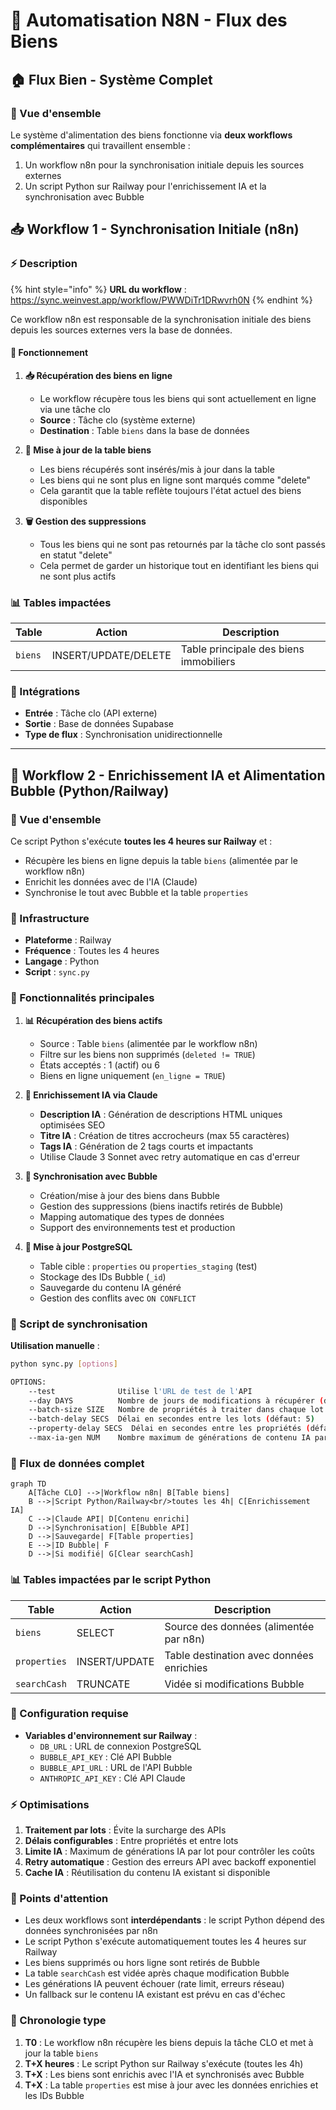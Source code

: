 # 🔄 Automatisation N8N - Flux des Biens

## 🏠 Flux Bien - Système Complet

### 🎯 Vue d'ensemble
Le système d'alimentation des biens fonctionne via **deux workflows complémentaires** qui travaillent ensemble :
1. Un workflow n8n pour la synchronisation initiale depuis les sources externes
2. Un script Python sur Railway pour l'enrichissement IA et la synchronisation avec Bubble

## 📥 Workflow 1 - Synchronisation Initiale (n8n)

### ⚡ Description

{% hint style="info" %}
**URL du workflow** : https://sync.weinvest.app/workflow/PWWDiTr1DRwvrh0N
{% endhint %}

Ce workflow n8n est responsable de la synchronisation initiale des biens depuis les sources externes vers la base de données.

#### 🔄 Fonctionnement

1. **📥 Récupération des biens en ligne**
   - Le workflow récupère tous les biens qui sont actuellement en ligne via une tâche clo
   - **Source** : Tâche clo (système externe)
   - **Destination** : Table `biens` dans la base de données

2. **🔄 Mise à jour de la table biens**
   - Les biens récupérés sont insérés/mis à jour dans la table
   - Les biens qui ne sont plus en ligne sont marqués comme "delete"
   - Cela garantit que la table reflète toujours l'état actuel des biens disponibles

3. **🗑️ Gestion des suppressions**
   - Tous les biens qui ne sont pas retournés par la tâche clo sont passés en statut "delete"
   - Cela permet de garder un historique tout en identifiant les biens qui ne sont plus actifs

### 📊 Tables impactées

| Table | Action | Description |
|-------|--------|-------------|
| `biens` | INSERT/UPDATE/DELETE | Table principale des biens immobiliers |

### 🔗 Intégrations

- **Entrée** : Tâche clo (API externe)
- **Sortie** : Base de données Supabase
- **Type de flux** : Synchronisation unidirectionnelle

---

## 🤖 Workflow 2 - Enrichissement IA et Alimentation Bubble (Python/Railway)

### 🎯 Vue d'ensemble
Ce script Python s'exécute **toutes les 4 heures sur Railway** et :
- Récupère les biens en ligne depuis la table `biens` (alimentée par le workflow n8n)
- Enrichit les données avec de l'IA (Claude)
- Synchronise le tout avec Bubble et la table `properties`

### 🚀 Infrastructure
- **Plateforme** : Railway
- **Fréquence** : Toutes les 4 heures
- **Langage** : Python
- **Script** : `sync.py`

### 🔑 Fonctionnalités principales

1. **📊 Récupération des biens actifs**
   - Source : Table `biens` (alimentée par le workflow n8n)
   - Filtre sur les biens non supprimés (`deleted != TRUE`)
   - États acceptés : 1 (actif) ou 6
   - Biens en ligne uniquement (`en_ligne = TRUE`)

2. **🧠 Enrichissement IA via Claude**
   - **Description IA** : Génération de descriptions HTML uniques optimisées SEO
   - **Titre IA** : Création de titres accrocheurs (max 55 caractères)
   - **Tags IA** : Génération de 2 tags courts et impactants
   - Utilise Claude 3 Sonnet avec retry automatique en cas d'erreur

3. **🔄 Synchronisation avec Bubble**
   - Création/mise à jour des biens dans Bubble
   - Gestion des suppressions (biens inactifs retirés de Bubble)
   - Mapping automatique des types de données
   - Support des environnements test et production

4. **💾 Mise à jour PostgreSQL**
   - Table cible : `properties` ou `properties_staging` (test)
   - Stockage des IDs Bubble (`_id`)
   - Sauvegarde du contenu IA généré
   - Gestion des conflits avec `ON CONFLICT`

### 📝 Script de synchronisation

**Utilisation manuelle** :
```bash
python sync.py [options]

OPTIONS:
    --test              Utilise l'URL de test de l'API
    --day DAYS          Nombre de jours de modifications à récupérer (défaut: 1)
    --batch-size SIZE   Nombre de propriétés à traiter dans chaque lot (défaut: 10)
    --batch-delay SECS  Délai en secondes entre les lots (défaut: 5)
    --property-delay SECS  Délai en secondes entre les propriétés (défaut: 1)
    --max-ia-gen NUM    Nombre maximum de générations de contenu IA par lot (défaut: 3)
```

### 🔄 Flux de données complet

```mermaid
graph TD
    A[Tâche CLO] -->|Workflow n8n| B[Table biens]
    B -->|Script Python/Railway<br/>toutes les 4h| C[Enrichissement IA]
    C -->|Claude API| D[Contenu enrichi]
    D -->|Synchronisation| E[Bubble API]
    D -->|Sauvegarde| F[Table properties]
    E -->|ID Bubble| F
    D -->|Si modifié| G[Clear searchCash]
```

### 📊 Tables impactées par le script Python

| Table | Action | Description |
|-------|--------|-------------|
| `biens` | SELECT | Source des données (alimentée par n8n) |
| `properties` | INSERT/UPDATE | Table destination avec données enrichies |
| `searchCash` | TRUNCATE | Vidée si modifications Bubble |

### 🔧 Configuration requise

- **Variables d'environnement sur Railway** :
  - `DB_URL` : URL de connexion PostgreSQL
  - `BUBBLE_API_KEY` : Clé API Bubble
  - `BUBBLE_API_URL` : URL de l'API Bubble
  - `ANTHROPIC_API_KEY` : Clé API Claude

### ⚡ Optimisations

1. **Traitement par lots** : Évite la surcharge des APIs
2. **Délais configurables** : Entre propriétés et entre lots
3. **Limite IA** : Maximum de générations IA par lot pour contrôler les coûts
4. **Retry automatique** : Gestion des erreurs API avec backoff exponentiel
5. **Cache IA** : Réutilisation du contenu IA existant si disponible

### 🚨 Points d'attention

- Les deux workflows sont **interdépendants** : le script Python dépend des données synchronisées par n8n
- Le script Python s'exécute automatiquement toutes les 4 heures sur Railway
- Les biens supprimés ou hors ligne sont retirés de Bubble
- La table `searchCash` est vidée après chaque modification Bubble
- Les générations IA peuvent échouer (rate limit, erreurs réseau)
- Un fallback sur le contenu IA existant est prévu en cas d'échec

### 📅 Chronologie type

1. **T0** : Le workflow n8n récupère les biens depuis la tâche CLO et met à jour la table `biens`
2. **T+X heures** : Le script Python sur Railway s'exécute (toutes les 4h)
3. **T+X** : Les biens sont enrichis avec l'IA et synchronisés avec Bubble
4. **T+X** : La table `properties` est mise à jour avec les données enrichies et les IDs Bubble 